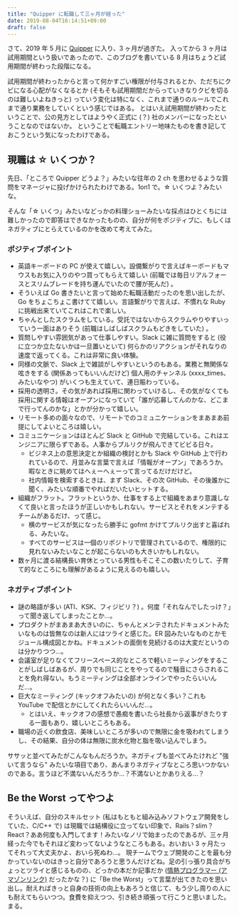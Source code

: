 ```yaml
---
title: "Quipper に転職して三ヶ月が経った"
date: 2019-08-04T16:14:51+09:00
draft: false
---
```


さて、2019 年 5 月に [Quipper](https://www.quipper.com/) に入り、3 ヶ月が過ぎた。
入ってから 3 ヶ月は試用期間という扱いであったので、このブログを書いている 8 月はちょうど試用期間が終わった段階になる。

試用期間が終わったからと言って何かすごい権限が付与されるとか、ただちにクビになる心配がなくなるとか (そもそも試用期間だからっていきなりクビを切るのは難しいよねきっと) っていう変化は特になく、これまで通りのルールでこれまで通り業務をしていくという感じではある。
とはいえ試用期間が終わったということで、公の見方としてはようやく正式に (？) 社のメンバーになったということなのではないか。
ということで転職エントリー地味たものを書き記しておこうという気になったわけである。

## 現職は ☆ いくつか？

先日、「ところで Quipper どうよ？」みたいな往年の 2 ch を思わせるような質問をマネージャに投げかけられたわけである。1on1 で。☆ いくつよ？みたいな。

そんな「☆ いくつ」みたいなどっかの料理ショーみたいな採点はひとくちには難しかったので即答はできなかったものの、自分が何をポジティブに、もしくはネガティブにとらえているのかを改めて考えてみた。

### ポジティブポイント

- 英語キーボードの PC が使えて嬉しい。設備繋がりで言えばキーボードもマウスもお気に入りのやつ買ってもらえて嬉しい (前職では毎日リアルフォースとスリムブレードを持ち運んでいたので腰が死んだ) 。
- そういえば Go 書きたいと言って始めた転職活動だったのを思い出したが、Go をちょこちょこ書けてて嬉しい。言語繋がりで言えば、不慣れな Ruby に挑戦出来ていてこれはこれで楽しい。
- ちゃんとしたスクラムをしている。受託ではないからスクラムやりやすいっていう一面はありそう (前職はしばしばスクラムもどきをしていた) 。
- 質問しやすい雰囲気があって仕事しやすい。Slack に雑に質問をすると (役に立つか立たないかは一旦置いといて) 何らかのリアクションがそれなりの速度で返ってくる。これは非常に良い体験。
- 同様の文脈で、Slack 上で雑談がしやすいというのもある。業務と無関係な呟きをする (関係あってもいいんだけど) 個人用のチャンネル (xxxx_times、みたいなやつ) がいくつも生えていて、連日賑わっている。
- 採用の透明さ。その気があれば採用に関わっていけるし、その気がなくても採用に関する情報はオープンになっていて「誰が応募してんのかな、どこまで行ってんのかな」とかが分かって嬉しい。
- リモート多めの面々なので、リモートでのコミュニケーションをまあまあ前提にしてよいところは嬉しい。
- コミュニケーションはほとんど Slack と GitHub で完結している。これはエンジニアに限らずである。人事からプルリクが飛んできてビビる日々。
  - ビジネス上の意思決定とか組織の検討とかも Slack や GitHub 上で行われているので、月並みな言葉で言えば「情報がオープン」であろうか。暇なときに眺めてはへぇーへぇーって言ってるだけだけど。
  - 社内情報を検索するときは、まず Slack、その次 GitHub、その後誰かに聞く、みたいな順番でやればだいたいヒットする。
- 組織がフラット。フラットというか、仕事をする上で組織をあまり意識しなくて良いと言ったほうが正しいかもしれない。サービスとそれをメンテするチームがあるだけ、って感じ。
  - 横のサービスが気になったら勝手に gofmt かけてプルリク出すと喜ばれる、みたいな。
  - すべてのサービスは一個のリポジトリで管理されているので、権限的に見れないみたいなことが起こらないのも大きいかもしれない。
- 数ヶ月に渡る結構長い育休とっている男性もそこそこの数いたりして、子育て的なところにも理解があるように見えるのも嬉しい。

### ネガティブポイント

- 謎の略語が多い (ATI、KSK、フィジビリ？) 。何度「それなんでしたっけ？」って聞き返してしまったことか…。
- プロダクトがまあまあ大きいのに、ちゃんとメンテされたドキュメントみたいなものは皆無なのは新人にはツライと感じた。ER 図みたいなものとかモジュール構成図とかね。ドキュメントの面倒を見続けるのは大変だというのは分かりつつ…。
- 会議室が足りなくてフリースペース的なところで軽いミーティングをすることがしばしばあるが、周りでも同じことをやってるので騒音にさらされることを免れ得ない。もうミーティングは全部オンラインでやったらいいんだ…。
- 巨大なミーティング (キックオフみたいの) が何となく多い？これも YouTube で配信とかにしてくれたらいいんだ…。
  - とはいえ、キックオフの感想で愚痴を書いたら社長から返事がきたりする一面もあり、嬉しいところもある。
- 職場の近くの飲食店、美味しいところが多いので無限に金を吸われてしまうし、その結果、自分の体は無限に炭水化物と脂を吸い込んでしまう。

ササッと並べてみたがこんなもんだろうか。ネガティブも並べてみたけれど "強いて言うなら" みたいな項目であり、あんまりネガティブなところ思いつかないのである。言うほど不満ないんだろうか…？不満ないとかありえる…？

## Be the Worst ってやつよ

そういえば、自分のスキルセット (私はもともと組み込みソフトウェア開発をしていた、C/C++ で) は現職では結構役に立ってない印象で、Rails？slim？React？ああ何度も入門してます！みたいなノリで始まったのであるが、三ヶ月経った今でもそれほど変わってないようなところもある。おいおい 3 ヶ月たってそれって大丈夫かよ、おいら死ぬわ…。
現チームでウェブ開発のことを最も分かっていないのはきっと自分であろうと思うんだけどね。足の引っ張り具合がちょっとツライと感じるものの、どっかの本だか記事だか ([情熱プログラマー (アマゾンリンク)](https://www.amazon.co.jp/dp/B01IGW5MQ0/ref=dp-kindle-redirect?_encoding=UTF8&btkr=1) だったかな？) に「Be the Worst」って言葉が出てきたのを思い出し。耐えればきっと自身の技術の向上もあろうと信じて、もう少し周りの人にも耐えてもらいつつ。食費を抑えつつ、引き続き頑張って行こうと思いました。まる。
